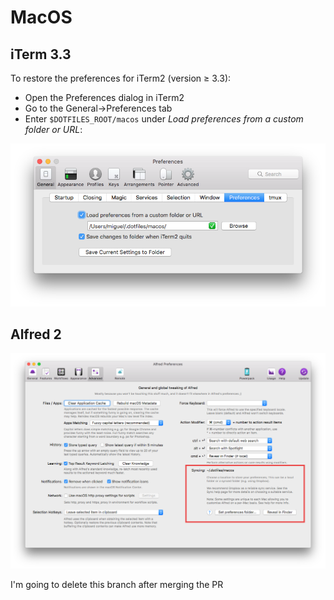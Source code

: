 # MacOS

## iTerm 3.3

To restore the preferences for iTerm2 (version ≥ 3.3):

* Open the Preferences dialog in iTerm2
* Go to the General->Preferences tab  
* Enter `$DOTFILES_ROOT/macos` under _Load preferences from a custom folder or URL_:

![iTerm2 Preferences dialog](iterm2.png)

## Alfred 2

![iTerm2 Preferences dialog](alfred.png)

I'm going to delete this branch after merging the PR
